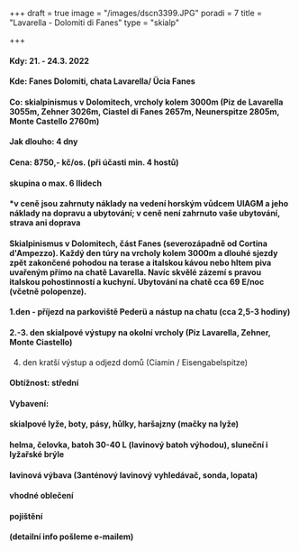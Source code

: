 +++
draft = true
image = "/images/dscn3399.JPG"
poradi = 7
title = "Lavarella - Dolomiti di Fanes"
type = "skialp"

+++
#### **Kdy:** 21. - 24.3. 2022

#### **Kde:** Fanes Dolomiti, chata Lavarella/ Ücia Fanes

#### **Co:** skialpinismus v Dolomitech, vrcholy kolem 3000m (Piz de Lavarella 3055m, Zehner 3026m, Ciastel di Fanes 2657m, Neunerspitze 2805m, Monte Castello 2760m)

#### **Jak dlouho:** 4 dny

#### **Cena: 8750,- kč/os.** (při účasti min. 4 hostů)

#### skupina o max. 6 llidech

#### *v ceně jsou zahrnuty náklady na vedení horským vůdcem UIAGM a jeho náklady na dopravu a ubytování; v ceně není zahrnuto vaše ubytování, strava ani doprava 

#### Skialpinismus v Dolomitech, část Fanes (severozápadně od Cortina d'Ampezzo). Každý den túry na vrcholy kolem 3000m a dlouhé sjezdy zpět zakončené pohodou na terase a italskou kávou nebo hltem piva uvařeným přímo na chatě Lavarella. Navíc skvělé zázemí s pravou italskou pohostinností a kuchyní. Ubytování na chatě cca 69 E/noc (včetně polopenze). 

#### 1.den - příjezd na parkoviště Pederü a nástup na chatu (cca 2,5-3 hodiny)

#### 2.-3. den skialpové výstupy na okolní vrcholy (Piz Lavarella, Zehner, Monte Ciastello)

4. den kratší výstup a odjezd domů (Ciamin / Eisengabelspitze)

#### **Obtížnost:** střední

#### **Vybavení:** 

#### skialpové lyže, boty, pásy, hůlky, haršajzny (mačky na lyže)

####  helma, čelovka, batoh 30-40 L (lavinový batoh výhodou), sluneční i lyžařské brýle

#### lavinová výbava (3anténový lavinový vyhledávač, sonda, lopata)

#### vhodné oblečení

#### pojištění

#### (detailní info pošleme e-mailem)
